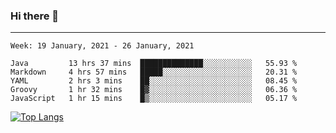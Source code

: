 ### Hi there 👋
---
<!--START_SECTION:waka-->
```text
Week: 19 January, 2021 - 26 January, 2021

Java         13 hrs 37 mins  ██████████████░░░░░░░░░░░   55.93 % 
Markdown     4 hrs 57 mins   █████░░░░░░░░░░░░░░░░░░░░   20.31 % 
YAML         2 hrs 3 mins    ██░░░░░░░░░░░░░░░░░░░░░░░   08.45 % 
Groovy       1 hr 32 mins    █▓░░░░░░░░░░░░░░░░░░░░░░░   06.36 % 
JavaScript   1 hr 15 mins    █▒░░░░░░░░░░░░░░░░░░░░░░░   05.17 % 
```
<!--END_SECTION:waka-->

[![Top Langs](https://github-readme-stats.vercel.app/api/top-langs/?username=HyunAh-iia&layout=compact)](https://github.com/anuraghazra/github-readme-stats)
<!--
**HyunAh-iia/HyunAh-iia** is a ✨ _special_ ✨ repository because its `README.md` (this file) appears on your GitHub profile.

Here are some ideas to get you started:

- 🔭 I’m currently working on ...
- 🌱 I’m currently learning ...
- 👯 I’m looking to collaborate on ...
- 🤔 I’m looking for help with ...
- 💬 Ask me about ...
- 📫 How to reach me: ...
- 😄 Pronouns: ...
- ⚡ Fun fact: ...
-->
